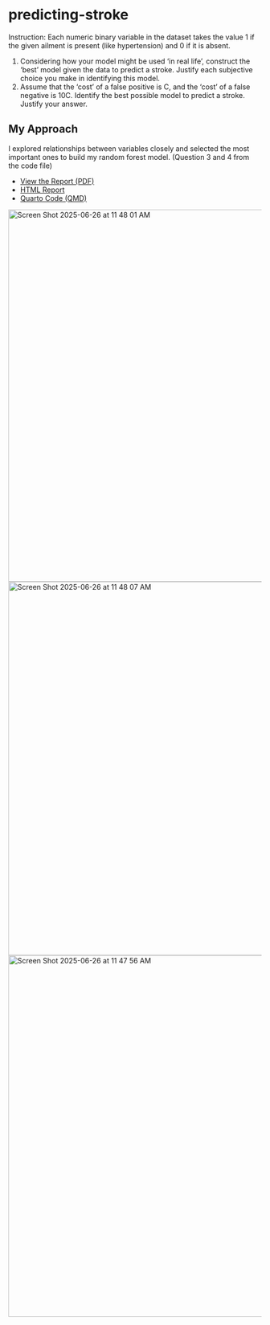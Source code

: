 # predicting-stroke

Instruction:
Each numeric binary variable in the dataset takes the value 1 if the given ailment is present (like hypertension) and 0 if it is absent.
1. Considering how your model might be used ‘in real life’, construct the ‘best’ model given the data to predict a stroke. Justify each subjective choice you make in
identifying this model. 
2. Assume that the ‘cost’ of a false positive is C, and the ‘cost’ of a false negative is
10C. Identify the best possible model to predict a stroke. Justify your answer.

## My Approach

I explored relationships between variables closely and selected the most important ones to build my random forest model. 
(Question 3 and 4 from the code file)

- [View the Report (PDF)](exam%201%20-%20stats%200218.pdf)
- [HTML Report](Untitled.html)
- [Quarto Code (QMD)](Untitled.qmd)

<img width="741" alt="Screen Shot 2025-06-26 at 11 48 01 AM" src="https://github.com/user-attachments/assets/ac810d65-bece-4a60-a116-65fcf7f88321" />
<img width="744" alt="Screen Shot 2025-06-26 at 11 48 07 AM" src="https://github.com/user-attachments/assets/77a0cfd0-e9da-4133-9391-ebf1e6c498c7" />
<img width="720" alt="Screen Shot 2025-06-26 at 11 47 56 AM" src="https://github.com/user-attachments/assets/206845cf-f5aa-42af-8aaa-2e1de2e28bd3" />


